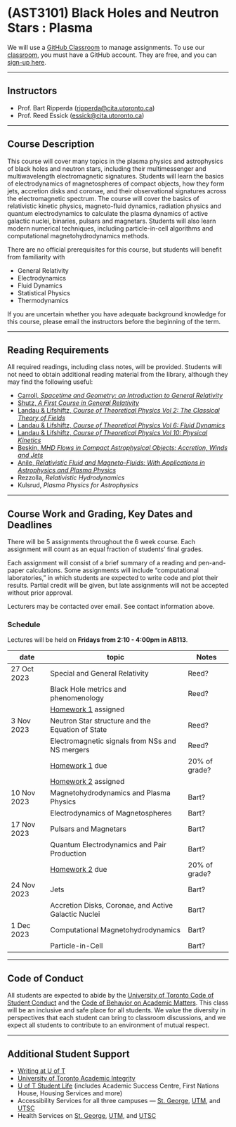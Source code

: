 # (AST3101) Black Holes and Neutron Stars : Plasma

We will use a [GitHub Classroom](https://classroom.github.com/classrooms/143024058-ast3101-blackholes-fall2023) to manage assignments. To use our [classroom](https://classroom.github.com/classrooms/143024058-ast3101-blackholes-fall2023), you must have a GitHub account. They are free, and you can [sign-up here](https://github.com/signup).

---

## Instructors

  * Prof. Bart Ripperda (ripperda@cita.utoronto.ca)
  * Prof. Reed Essick (essick@cita.utoronto.ca)

---

## Course Description

This course will cover many topics in the plasma physics and astrophysics of black holes and neutron stars, including their multimessenger and multiwavelength electromagnetic signatures. Students will learn the basics of electrodynamics of magnetospheres of compact objects, how they form jets, accretion disks and coronae, and their observational signatures across the electromagnetic spectrum. The course will cover the basics of relativistic kinetic physics, magneto-fluid dynamics, radiation physics and quantum electrodynamics to calculate the plasma dynamics of active galactic nuclei, binaries, pulsars and magnetars. Students will also learn modern numerical techniques, including particle-in-cell algorithms and computational magnetohydrodynamics methods.

There are no official prerequisites for this course, but students will benefit from familiarity with

  * General Relativity
  * Electrodynamics
  * Fluid Dynamics
  * Statistical Physics
  * Thermodynamics 

If you are uncertain whether you have adequate background knowledge for this course, please email the instructors before the beginning of the term.

---

## Reading Requirements

All required readings, including class notes, will be provided. Students will not need to obtain additional reading material from the library, although they may find the following useful:

  * [Carroll, *Spacetime and Geometry: an Introduction to General Relativity*](https://librarysearch.library.utoronto.ca/discovery/fulldisplay?docid=alma991105986805306196&context=L&vid=01UTORONTO_INST:UTORONTO&lang=en&search_scope=UTL_AND_CI&adaptor=Local%20Search%20Engine&tab=Everything&query=any,contains,Spacetime%20and%20Geometry:%20An%20Introduction%20to%20General%20Relativity&offset=0)
  * [Shutz, *A First Course in General Relativity*](https://librarysearch.library.utoronto.ca/discovery/fulldisplay?docid=alma991106670267506196&context=L&vid=01UTORONTO_INST:UTORONTO&lang=en&search_scope=UTL_AND_CI&adaptor=Local%20Search%20Engine&tab=Everything&query=any,contains,A%20First%20Course%20in%20General%20Relativity&offset=0)
  * [Landau & Lifshiftz, *Course of Theoretical Physics Vol 2: The Classical Theory of Fields*](https://librarysearch.library.utoronto.ca/discovery/fulldisplay?docid=alma991105986805306196&context=L&vid=01UTORONTO_INST:UTORONTO&lang=en&search_scope=UTL_AND_CI&adaptor=Local%20Search%20Engine&tab=Everything&query=any,contains,Spacetime%20and%20Geometry:%20An%20Introduction%20to%20General%20Relativity&offset=0)
  * [Landau & Lifshiftz, *Course of Theoretical Physics Vol 6: Fluid Dynamics*](https://librarysearch.library.utoronto.ca/discovery/fulldisplay?docid=alma991105986805306196&context=L&vid=01UTORONTO_INST:UTORONTO&lang=en&search_scope=UTL_AND_CI&adaptor=Local%20Search%20Engine&tab=Everything&query=any,contains,Spacetime%20and%20Geometry:%20An%20Introduction%20to%20General%20Relativity&offset=0)
  * [Landau & Lifshiftz, *Course of Theoretical Physics Vol 10: Physical Kinetics*](https://librarysearch.library.utoronto.ca/discovery/fulldisplay?docid=alma991105986805306196&context=L&vid=01UTORONTO_INST:UTORONTO&lang=en&search_scope=UTL_AND_CI&adaptor=Local%20Search%20Engine&tab=Everything&query=any,contains,Spacetime%20and%20Geometry:%20An%20Introduction%20to%20General%20Relativity&offset=0)
  * [Beskin, *MHD Flows in Compact Astrophysical Objects: Accretion, Winds and Jets*](https://librarysearch.library.utoronto.ca/discovery/fulldisplay?docid=alma991105986805306196&context=L&vid=01UTORONTO_INST:UTORONTO&lang=en&search_scope=UTL_AND_CI&adaptor=Local%20Search%20Engine&tab=Everything&query=any,contains,Spacetime%20and%20Geometry:%20An%20Introduction%20to%20General%20Relativity&offset=0)
  * [Anile, *Relativistic Fluid and Magneto-Fluids: With Applications in Astrophysics and Plasma Physics*](https://librarysearch.library.utoronto.ca/discovery/fulldisplay?docid=alma991105986805306196&context=L&vid=01UTORONTO_INST:UTORONTO&lang=en&search_scope=UTL_AND_CI&adaptor=Local%20Search%20Engine&tab=Everything&query=any,contains,Spacetime%20and%20Geometry:%20An%20Introduction%20to%20General%20Relativity&offset=0)
  * Rezzolla, *Relativistic Hydrodynamics*
  * Kulsrud, *Plasma Physics for Astrophysics*

---

## Course Work and Grading, Key Dates and Deadlines

There will be 5 assignments throughout the 6 week course. Each assignment will count as an equal fraction of students’ final grades.

Each assignment will consist of a brief summary of a reading and pen-and-paper calculations. Some assignments will include “computational laboratories,” in which students are expected to write code and plot their results. Partial credit will be given, but late assignments will not be accepted without prior approval.

Lecturers may be contacted over email. See contact information above.

### Schedule

Lectures will be held on **Fridays from 2:10 - 4:00pm in AB113**.

| date        | topic                                                          | Notes   |
|-------------|----------------------------------------------------------------|---------|
| 27 Oct 2023 | Special and General Relativity                                 | Reed?   |
|             | Black Hole metrics and phenomenology                           | Reed?   |
|             | [Homework 1](https://classroom.github.com/a/QGrHOjGZ) assigned | |
|  3 Nov 2023 | Neutron Star structure and the Equation of State               | Reed?   |
|             | Electromagnetic signals from NSs and NS mergers                | Reed?   |
|             | [Homework 1](https://classroom.github.com/a/QGrHOjGZ) due      | 20% of grade? |
|             | [Homework 2](https://classroom.github.com/a/g1R7X9_T) assigned | |
| 10 Nov 2023 | Magnetohydrodynamics and Plasma Physics	                       | Bart?   |
|             | Electrodynamics of Magnetospheres                              | Bart?   |
| 17 Nov 2023 | Pulsars and Magnetars                                          | Bart?   |
|             | Quantum Electrodynamics and Pair Production                    | Bart?   |
|             | [Homework 2](https://classroom.github.com/a/g1R7X9_T) due      | 20% of grade? |
| 24 Nov 2023 | Jets                                                           | Bart?   |
|             | Accretion Disks, Coronae, and Active Galactic Nuclei           | Bart?   |
|  1 Dec 2023 | Computational Magnetohydrodynamics                             | Bart?   |
|             | Particle-in-Cell                                               | Bart?   |

---

## Code of Conduct

All students are expected to abide by the [University of Toronto Code of Student Conduct](https://governingcouncil.utoronto.ca/system/files/2020-03/Code%20of%20Student%20Conduct%20Dec%2013%202019.pdf) and the [Code of Behavior on Academic Matters](https://governingcouncil.utoronto.ca/system/files/2020-03/Code%20of%20Behaviour%20on%20Academic%20Matters%20July%201%202019.pdf). This class will be an inclusive and safe place for all students. We value the diversity in perspectives that each student can bring to classroom discussions, and we expect all students to contribute to an environment of mutual respect.

---

## Additional Student Support

  * [Writing at U of T](http://www.writing.utoronto.ca/)
  * [University of Toronto Academic Integrity](http://academicintegrity.utoronto.ca/)
  * [U of T Student Life](http://www.studentlife.utoronto.ca/) (includes Academic Success Centre, First Nations House, Housing Services and more)
  * Accessibility Services for all three campuses — [St. George](http://www.accessibility.utoronto.ca/), [UTM](https://www.utm.utoronto.ca/accessibility/), and [UTSC](https://www.utsc.utoronto.ca/ability/welcome-accessability-services)
  * Health Services on [St. George](https://studentlife.utoronto.ca/department/health-wellness/), [UTM](https://www.utm.utoronto.ca/health/our-services), and [UTSC](https://www.utsc.utoronto.ca/hwc/)
